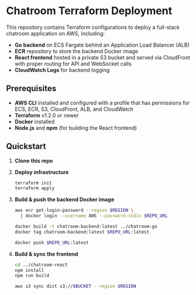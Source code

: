 # Chatroom Terraform Deployment

This repository contains Terraform configurations to deploy a full-stack chatroom application on AWS, including:

- **Go backend** on ECS Fargate behind an Application Load Balancer (ALB)
- **ECR** repository to store the backend Docker image
- **React frontend** hosted in a private S3 bucket and served via CloudFront with proper routing for API and WebSocket calls
- **CloudWatch Logs** for backend logging

## Prerequisites

- **AWS CLI** installed and configured with a profile that has permissions for ECS, ECR, S3, CloudFront, ALB, and CloudWatch
- **Terraform** v1.2.0 or newer
- **Docker** installed
- **Node.js** and **npm** (for building the React frontend)

## Quickstart

1. **Clone this repo**

2. **Deploy infrastructure**
   ```bash
   terraform init
   terraform apply 
   ```

3. **Build & push the backend Docker image**
   ```bash
   aws ecr get-login-password --region $REGION \
     | docker login --username AWS --password-stdin $REPO_URL

   docker build -t chatroom-backend:latest ../chatroom-go
   docker tag chatroom-backend:latest $REPO_URL:latest

   docker push $REPO_URL:latest
   ```

4. **Build & sync the frontend**
   ```bash
   cd ../chatroom-react
   npm install
   npm run build

   aws s3 sync dist s3://$BUCKET --region $REGION
   ```

